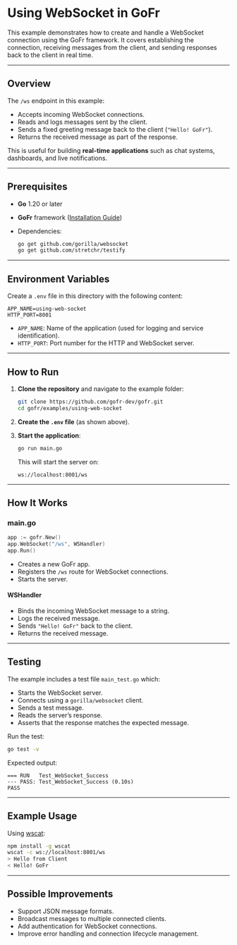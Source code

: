 # Using WebSocket in GoFr

This example demonstrates how to create and handle a WebSocket connection using the GoFr framework.
It covers establishing the connection, receiving messages from the client, and sending responses back to the client in real time.

---

## Overview

The `/ws` endpoint in this example:

* Accepts incoming WebSocket connections.
* Reads and logs messages sent by the client.
* Sends a fixed greeting message back to the client (`"Hello! GoFr"`).
* Returns the received message as part of the response.

This is useful for building **real-time applications** such as chat systems, dashboards, and live notifications.

---

## Prerequisites

* **Go** 1.20 or later
* **GoFr** framework ([Installation Guide](https://gofr.dev/docs/installation))
* Dependencies:

  ```bash
  go get github.com/gorilla/websocket
  go get github.com/stretchr/testify
  ```

---

## Environment Variables

Create a `.env` file in this directory with the following content:

```env
APP_NAME=using-web-socket
HTTP_PORT=8001
```

* `APP_NAME`: Name of the application (used for logging and service identification).
* `HTTP_PORT`: Port number for the HTTP and WebSocket server.

---

## How to Run

1. **Clone the repository** and navigate to the example folder:

   ```bash
   git clone https://github.com/gofr-dev/gofr.git
   cd gofr/examples/using-web-socket
   ```

2. **Create the `.env` file** (as shown above).

3. **Start the application**:

   ```bash
   go run main.go
   ```

   This will start the server on:

   ```
   ws://localhost:8001/ws
   ```

---

## How It Works

### main.go

```go
app := gofr.New()
app.WebSocket("/ws", WSHandler)
app.Run()
```

* Creates a new GoFr app.
* Registers the `/ws` route for WebSocket connections.
* Starts the server.

#### WSHandler

* Binds the incoming WebSocket message to a string.
* Logs the received message.
* Sends `"Hello! GoFr"` back to the client.
* Returns the received message.

---

## Testing

The example includes a test file `main_test.go` which:

* Starts the WebSocket server.
* Connects using a `gorilla/websocket` client.
* Sends a test message.
* Reads the server’s response.
* Asserts that the response matches the expected message.

Run the test:

```bash
go test -v
```

Expected output:

```
=== RUN   Test_WebSocket_Success
--- PASS: Test_WebSocket_Success (0.10s)
PASS
```

---

## Example Usage

Using [wscat](https://github.com/websockets/wscat):

```bash
npm install -g wscat
wscat -c ws://localhost:8001/ws
> Hello from Client
< Hello! GoFr
```

---

## Possible Improvements

* Support JSON message formats.
* Broadcast messages to multiple connected clients.
* Add authentication for WebSocket connections.
* Improve error handling and connection lifecycle management.
